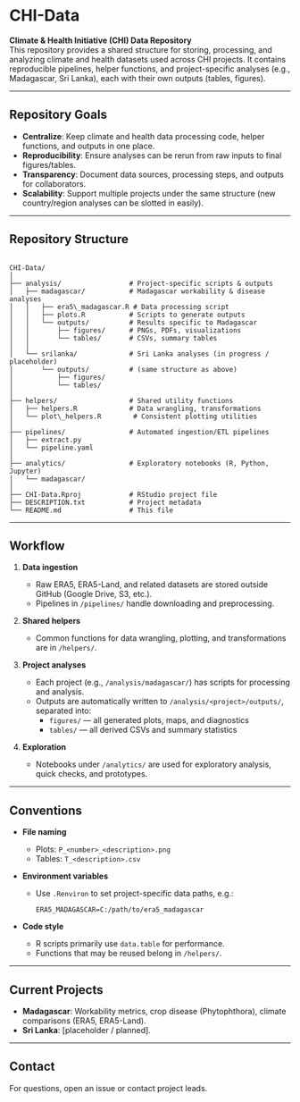 # CHI-Data

**Climate & Health Initiative (CHI) Data Repository**  
This repository provides a shared structure for storing, processing, and analyzing climate and health datasets used across CHI projects. It contains reproducible pipelines, helper functions, and project-specific analyses (e.g., Madagascar, Sri Lanka), each with their own outputs (tables, figures).

---

## Repository Goals
- **Centralize**: Keep climate and health data processing code, helper functions, and outputs in one place.
- **Reproducibility**: Ensure analyses can be rerun from raw inputs to final figures/tables.
- **Transparency**: Document data sources, processing steps, and outputs for collaborators.
- **Scalability**: Support multiple projects under the same structure (new country/region analyses can be slotted in easily).

---

## Repository Structure

```

CHI-Data/
│
├── analysis/                 # Project-specific scripts & outputs
│   ├── madagascar/           # Madagascar workability & disease analyses
│   │   ├── era5\_madagascar.R # Data processing script
│   │   ├── plots.R           # Scripts to generate outputs
│   │   └── outputs/          # Results specific to Madagascar
│   │       ├── figures/      # PNGs, PDFs, visualizations
│   │       └── tables/       # CSVs, summary tables
│   │
│   └── srilanka/             # Sri Lanka analyses (in progress / placeholder)
│       └── outputs/          # (same structure as above)
│           ├── figures/
│           └── tables/
│
├── helpers/                  # Shared utility functions
│   ├── helpers.R             # Data wrangling, transformations
│   └── plot\_helpers.R        # Consistent plotting utilities
│
├── pipelines/                # Automated ingestion/ETL pipelines
│   ├── extract.py
│   └── pipeline.yaml
│
├── analytics/                # Exploratory notebooks (R, Python, Jupyter)
│   └── madagascar/
│
├── CHI-Data.Rproj            # RStudio project file
├── DESCRIPTION.txt           # Project metadata
└── README.md                 # This file

````

---

## Workflow

1. **Data ingestion**  
   - Raw ERA5, ERA5-Land, and related datasets are stored outside GitHub (Google Drive, S3, etc.).  
   - Pipelines in `/pipelines/` handle downloading and preprocessing.  

2. **Shared helpers**  
   - Common functions for data wrangling, plotting, and transformations are in `/helpers/`.  

3. **Project analyses**  
   - Each project (e.g., `/analysis/madagascar/`) has scripts for processing and analysis.  
   - Outputs are automatically written to `/analysis/<project>/outputs/`, separated into:
     - `figures/` — all generated plots, maps, and diagnostics  
     - `tables/` — all derived CSVs and summary statistics  

4. **Exploration**  
   - Notebooks under `/analytics/` are used for exploratory analysis, quick checks, and prototypes.  

---

## Conventions

- **File naming**  
  - Plots: `P_<number>_<description>.png`  
  - Tables: `T_<description>.csv`  

- **Environment variables**  
  - Use `.Renviron` to set project-specific data paths, e.g.:  
    ```
    ERA5_MADAGASCAR=C:/path/to/era5_madagascar
    ```

- **Code style**  
  - R scripts primarily use `data.table` for performance.  
  - Functions that may be reused belong in `/helpers/`.  

---

## Current Projects
- **Madagascar**: Workability metrics, crop disease (Phytophthora), climate comparisons (ERA5, ERA5-Land).  
- **Sri Lanka**: [placeholder / planned].

---


## Contact
For questions, open an issue or contact project leads.

